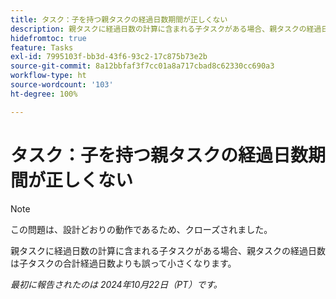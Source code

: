 ```yaml
---
title: タスク：子を持つ親タスクの経過日数期間が正しくない
description: 親タスクに経過日数の計算に含まれる子タスクがある場合、親タスクの経過日数は子タスクの合計経過日数よりも誤って小さくなります。
hidefromtoc: true
feature: Tasks
exl-id: 7995103f-bb3d-43f6-93c2-17c875b73e2b
source-git-commit: 8a12bbfaf3f7cc01a8a717cbad8c62330cc690a3
workflow-type: ht
source-wordcount: '103'
ht-degree: 100%

---
```


# タスク：子を持つ親タスクの経過日数期間が正しくない

>[!NOTE]
>
>この問題は、設計どおりの動作であるため、クローズされました。

親タスクに経過日数の計算に含まれる子タスクがある場合、親タスクの経過日数は子タスクの合計経過日数よりも誤って小さくなります。

_最初に報告されたのは 2024年10月22日（PT）です。_
